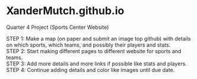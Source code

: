 # XanderMutch.github.io
Quarter 4 Project (Sports Center Website)

STEP 1: Make a map (on paper and submit an image top github) with details on which sports, which teams, and possibly their players and stats.<br>
STEP 2: Start making different pages to different website for sports and teams.<br>
STEP 3: Add more details and more links if possible like stats and players.<br>
STEP 4: Continue adding details and color like images until due date.<br>
